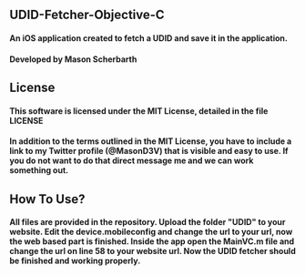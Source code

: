 ## UDID-Fetcher-Objective-C
#### An iOS application created to fetch a UDID and save it in the application.
#### Developed by Mason Scherbarth

## License
#### This software is licensed under the MIT License, detailed in the file LICENSE

#### In addition to the terms outlined in the MIT License, you have to include a link to my Twitter profile (@MasonD3V) that is visible and easy to use. If you do not want to do that direct message me and we can work something out.

## How To Use?
#### All files are provided in the repository. Upload the folder "UDID" to your website. Edit the device.mobileconfig and change the url to your url, now the web based part is finished. Inside the app open the MainVC.m file and change the url on line 58 to your website url. Now the UDID fetcher should be finished and working properly.
